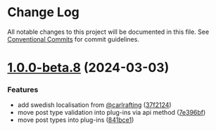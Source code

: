 # Change Log

All notable changes to this project will be documented in this file.
See [Conventional Commits](https://conventionalcommits.org) for commit guidelines.

# [1.0.0-beta.8](https://github.com/getindiekit/indiekit/compare/v1.0.0-beta.7...v1.0.0-beta.8) (2024-03-03)


### Features

* add swedish localisation from [@carlrafting](https://github.com/carlrafting) ([37f2124](https://github.com/getindiekit/indiekit/commit/37f2124dabbf6272ebb94a90f17c7758a9962a37))
* move post type validation into plug-ins via api method ([7e396bf](https://github.com/getindiekit/indiekit/commit/7e396bf961c60f122062e8f92fbf2440c05bd1bd))
* move post types into plug-ins ([841bce1](https://github.com/getindiekit/indiekit/commit/841bce15406c79edac3377c9632c6c3cc86a7d7d))

